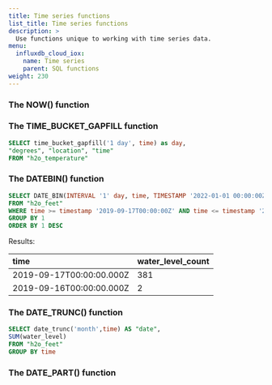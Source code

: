 ```yaml
---
title: Time series functions
list_title: Time series functions
description: >
  Use functions unique to working with time series data.
menu:
  influxdb_cloud_iox:
    name: Time series 
    parent: SQL functions
weight: 230
---
```


### The NOW() function


### The TIME_BUCKET_GAPFILL function


```sql
SELECT time_bucket_gapfill('1 day', time) as day,
"degrees", "location", "time"
FROM "h2o_temperature"
```



### The DATEBIN() function

```sql
SELECT DATE_BIN(INTERVAL '1' day, time, TIMESTAMP '2022-01-01 00:00:00Z') AS time, COUNT("water_level")  as water_level_count
FROM "h2o_feet"
WHERE time >= timestamp '2019-09-17T00:00:00Z' AND time <= timestamp '2019-09-19T00:00:00Z'
GROUP BY 1
ORDER BY 1 DESC
```

Results:

| time                     | water_level_count |
| :----------------------- | ----------------- |
| 2019-09-17T00:00:00.000Z | 381               |
| 2019-09-16T00:00:00.000Z | 2                 |


### The DATE_TRUNC() function



```sql
SELECT date_trunc('month',time) AS "date",
SUM(water_level)
FROM "h2o_feet"
GROUP BY time
```

### The DATE_PART() function




